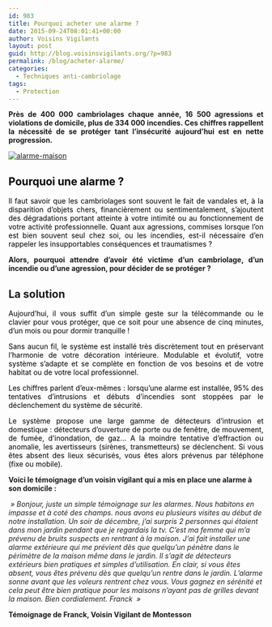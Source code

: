```yaml
---
id: 983
title: Pourquoi acheter une alarme ?
date: 2015-09-24T08:01:41+00:00
author: Voisins Vigilants
layout: post
guid: http://blog.voisinsvigilants.org/?p=983
permalink: /blog/acheter-alarme/
categories:
  - Techniques anti-cambriolage
tags:
  - Protection
---
```

<p style="text-align: justify;">
  <strong>Près de 400 000 cambriolages chaque année, 16 500 agressions et violations de domicile, plus de 334 000 incendies. Ces chiffres rappellent la nécessité de se protéger tant l’insécurité aujourd’hui est en nette progression.</strong>
</p>

<p style="text-align: justify;">
  <a href="./../../images/2015/09/alarme-maison.jpg"><img class="aligncenter size-full wp-image-984" src="./../../images/2015/09/alarme-maison.jpg" alt="alarme-maison" /></a>
</p>

<h2 style="text-align: justify;">
  <span style="color: #000000;">Pourquoi une alarme ?</span>
</h2>

<p style="text-align: justify;">
  <span style="color: #000000;">Il faut savoir que les cambriolages sont souvent le fait de vandales et, à la disparition d’objets chers, financièrement ou sentimentalement, s’ajoutent des dégradations portant atteinte à votre intimité ou au fonctionnement de votre activité professionnelle. Quant aux agressions, commises lorsque l’on est bien souvent seul chez soi, ou les incendies, est-il nécessaire d’en rappeler les insupportables conséquences et traumatismes ?</span>
</p>

<p style="text-align: justify;">
  <strong>Alors, pourquoi attendre d’avoir été victime d’un cambriolage, d’un incendie ou d’une agression, pour décider de se protéger ?</strong>
</p>

<h2 style="text-align: justify;">
  <strong>La solution</strong>
</h2>

<p style="text-align: justify;">
  <span style="color: #000000;">Aujourd’hui, il vous suffit d’un simple geste sur la télécommande ou le clavier pour vous protéger, que ce soit pour une absence de cinq minutes, d’un mois ou pour dormir tranquille !</span>
</p>

<p style="text-align: justify;">
  <span style="color: #000000;">Sans aucun fil, le système est installé très discrètement tout en préservant l’harmonie de votre décoration intérieure. Modulable et évolutif, votre système s’adapte et se complète en fonction de vos besoins et de votre habitat ou de votre local professionnel.</span>
</p>

<p style="text-align: justify;">
  <span style="color: #000000;">Les chiffres parlent d’eux-mêmes : lorsqu’une alarme est installée, 95% des tentatives d’intrusions et débuts d’incendies sont stoppées par le déclenchement du système de sécurité.</span>
</p>

<p style="text-align: justify;">
  <span style="color: #000000;">Le système propose une large gamme de détecteurs d’intrusion et domestique : détecteurs d’ouverture de porte ou de fenêtre, de mouvement, de fumée, d’inondation, de gaz… A la moindre tentative d’effraction ou anomalie, les avertisseurs (sirènes, transmetteurs) se déclenchent. Si vous êtes absent des lieux sécurisés, vous êtes alors prévenus par téléphone (fixe ou mobile).</span>
</p>

**Voici le témoignage d&rsquo;un voisin vigilant qui a mis en place une alarme à son domicile :**

<i style="color: #222222;">&nbsp;&raquo; Bonjour, juste un simple témoignage sur les alarmes. Nous habitons en impasse et à coté des champs. nous avons eu plusieurs visites au début de notre installation. Un soir de décembre, j&rsquo;ai surpris 2 personnes qui étaient dans mon jardin pendant que je regardais la tv. C&rsquo;est ma femme qui m&rsquo;a prévenu de bruits suspects en rentrant à la maison. J&rsquo;ai fait installer une alarme extérieure qui me prévient dès que quelqu&rsquo;un pénètre dans le périmètre de la maison même dans le jardin. Il s&rsquo;agit de détecteurs extérieurs bien pratiques et simples d&rsquo;utilisation. En clair, si vous êtes absent, vous êtes prévenu dès que quelqu&rsquo;un rentre dans le jardin. L&rsquo;alarme sonne avant que les voleurs rentrent chez vous. </i><i style="color: #222222;">Vous gagnez en sérénité et cela peut être bien pratique pour les maisons n&rsquo;ayant pas de grilles devant la maison. Bien cordialement. Franck &nbsp;&raquo; </i>

**Témoignage de Franck, Voisin Vigilant de Montesson**
